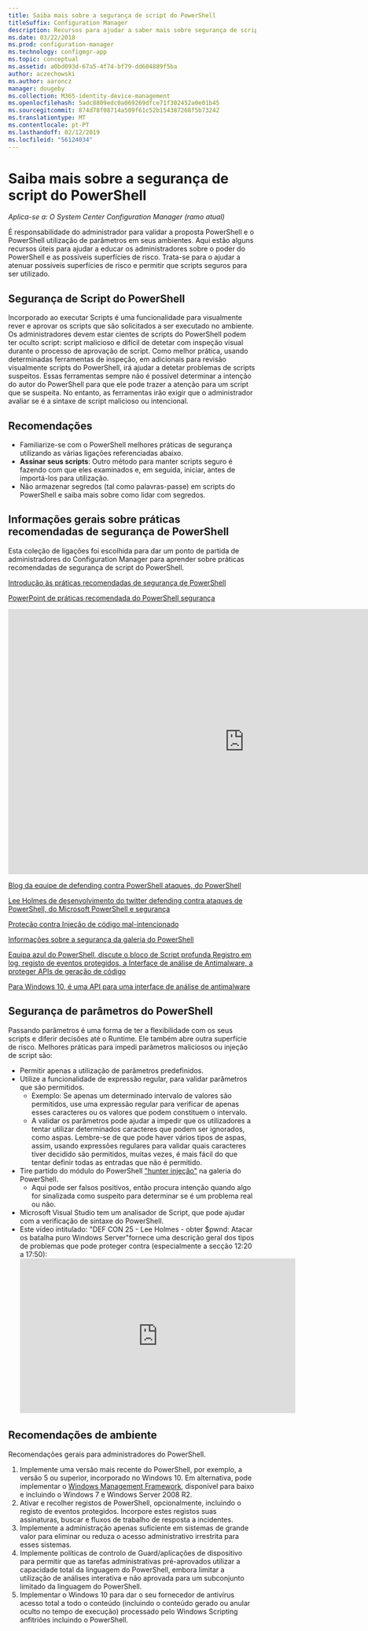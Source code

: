 ```yaml
---
title: Saiba mais sobre a segurança de script do PowerShell
titleSuffix: Configuration Manager
description: Recursos para ajudar a saber mais sobre segurança de script do PowerShell.
ms.date: 03/22/2018
ms.prod: configuration-manager
ms.technology: configmgr-app
ms.topic: conceptual
ms.assetid: a0bd093d-67a5-4f74-bf79-dd604889f5ba
author: aczechowski
ms.author: aaroncz
manager: dougeby
ms.collection: M365-identity-device-management
ms.openlocfilehash: 5adc8809edc0a069269dfce71f302452a0e01b45
ms.sourcegitcommit: 874d78f08714a509f61c52b154387268f5b73242
ms.translationtype: MT
ms.contentlocale: pt-PT
ms.lasthandoff: 02/12/2019
ms.locfileid: "56124034"
---
```

# <a name="learn-more-about-powershell-script-security"></a>Saiba mais sobre a segurança de script do PowerShell

*Aplica-se a: O System Center Configuration Manager (ramo atual)*

É responsabilidade do administrador para validar a proposta PowerShell e o PowerShell utilização de parâmetros em seus ambientes. Aqui estão alguns recursos úteis para ajudar a educar os administradores sobre o poder do PowerShell e as possíveis superfícies de risco. Trata-se para o ajudar a atenuar possíveis superfícies de risco e permitir que scripts seguros para ser utilizado.

## <a name="powershell-script-security"></a>Segurança de Script do PowerShell
Incorporado ao executar Scripts é uma funcionalidade para visualmente rever e aprovar os scripts que são solicitados a ser executado no ambiente. Os administradores devem estar cientes de scripts do PowerShell podem ter oculto script: script malicioso e difícil de detetar com inspeção visual durante o processo de aprovação de script. Como melhor prática, usando determinadas ferramentas de inspeção, em adicionais para revisão visualmente scripts do PowerShell, irá ajudar a detetar problemas de scripts suspeitos. Essas ferramentas sempre não é possível determinar a intenção do autor do PowerShell para que ele pode trazer a atenção para um script que se suspeita. No entanto, as ferramentas irão exigir que o administrador avaliar se é a sintaxe de script malicioso ou intencional.

## <a name="recommendations"></a>Recomendações
- Familiarize-se com o PowerShell melhores práticas de segurança utilizando as várias ligações referenciadas abaixo.
- **Assinar seus scripts**: Outro método para manter scripts seguro é fazendo com que eles examinados e, em seguida, iniciar, antes de importá-los para utilização.
- Não armazenar segredos (tal como palavras-passe) em scripts do PowerShell e saiba mais sobre como lidar com segredos.


## <a name="general-information-about-powershell-security-best-practices"></a>Informações gerais sobre práticas recomendadas de segurança de PowerShell

Esta coleção de ligações foi escolhida para dar um ponto de partida de administradores do Configuration Manager para aprender sobre práticas recomendadas de segurança de script do PowerShell.  

[Introdução às práticas recomendadas de segurança de PowerShell](https://blogs.msdn.microsoft.com/powershell/2013/12/16/powershell-security-best-practices/ )

[PowerPoint de práticas recomendada do PowerShell segurança](https://msdnshared.blob.core.windows.net/media/MSDNBlogsFS/prod.evol.blogs.msdn.com/CommunityServer.Blogs.Components.WeblogFiles/00/00/00/63/74/metablogapi/1055.PowerShell-Security-Best-Practices_3CA24C32.pptx)

<iframe src="https://channel9.msdn.com/Events/Blue-Hat-Security-Briefings/BlueHat-Security-Briefings-Fall-2013-Sessions/PowerShell-Best-Practices/player" width="960" height="540" allowFullScreen frameBorder="0"></iframe>

[Blog da equipe de defending contra PowerShell ataques, do PowerShell](https://blogs.msdn.microsoft.com/powershell/2017/10/23/defending-against-powershell-attacks/)

[Lee Holmes de desenvolvimento do twitter defending contra ataques de PowerShell, do Microsoft PowerShell e segurança](https://twitter.com/Lee_Holmes/status/922462821081694208)

[Proteção contra Injeção de código mal-intencionado](https://blogs.msdn.microsoft.com/powershell/2006/11/22/protecting-against-malicious-code-injection/)

[Informações sobre a segurança da galeria do PowerShell](https://blogs.msdn.microsoft.com/powershell/2015/08/06/powershell-gallery-new-security-scan/)

[Equipa azul do PowerShell, discute o bloco de Script profunda Registro em log, registo de eventos protegidos, a Interface de análise de Antimalware, a proteger APIs de geração de código](https://blogs.msdn.microsoft.com/powershell/2015/06/09/powershell-the-blue-team/)

[Para Windows 10, é uma API para uma interface de análise de antimalware](https://cloudblogs.microsoft.com/microsoftsecure/2015/06/09/windows-10-to-offer-application-developers-new-malware-defenses/?source=mmpc)

## <a name="powershell-parameters-security"></a>Segurança de parâmetros do PowerShell
Passando parâmetros é uma forma de ter a flexibilidade com os seus scripts e diferir decisões até o Runtime. Ele também abre outra superfície de risco. Melhores práticas para impedi parâmetros maliciosos ou injeção de script são:

- Permitir apenas a utilização de parâmetros predefinidos.
- Utilize a funcionalidade de expressão regular, para validar parâmetros que são permitidos.
    - Exemplo: Se apenas um determinado intervalo de valores são permitidos, use uma expressão regular para verificar de apenas esses caracteres ou os valores que podem constituem o intervalo.
    - A validar os parâmetros pode ajudar a impedir que os utilizadores a tentar utilizar determinados caracteres que podem ser ignorados, como aspas. Lembre-se de que pode haver vários tipos de aspas, assim, usando expressões regulares para validar quais caracteres tiver decidido são permitidos, muitas vezes, é mais fácil do que tentar definir todas as entradas que não é permitido.
- Tire partido do módulo do PowerShell ["hunter injeção"](https://www.powershellgallery.com/packages/InjectionHunter/1.0.0) na galeria do PowerShell.
    - Aqui pode ser falsos positivos, então procura intenção quando algo for sinalizada como suspeito para determinar se é um problema real ou não. 
- Microsoft Visual Studio tem um analisador de Script, que pode ajudar com a verificação de sintaxe do PowerShell.
- Este vídeo intitulado: "DEF CON 25 - Lee Holmes - obter $pwnd: Atacar os batalha puro Windows Server"fornece uma descrição geral dos tipos de problemas que pode proteger contra (especialmente a secção 12:20 a 17:50):     <iframe width="560" height="315" src="https://www.youtube.com/embed/ahxMOAAani8" frameborder="0" allow="autoplay; encrypted-media" allowfullscreen></iframe>

## <a name="environment-recommendations"></a>Recomendações de ambiente
Recomendações gerais para administradores do PowerShell.
1. Implemente uma versão mais recente do PowerShell, por exemplo, a versão 5 ou superior, incorporado no Windows 10. Em alternativa, pode implementar o [Windows Management Framework](https://www.microsoft.com/en-us/download/details.aspx?id=54616), disponível para baixo e incluindo o Windows 7 e Windows Server 2008 R2. 
2. Ativar e recolher registos de PowerShell, opcionalmente, incluindo o registo de eventos protegidos. Incorpore estes registos suas assinaturas, buscar e fluxos de trabalho de resposta a incidentes.
3. Implemente a administração apenas suficiente em sistemas de grande valor para eliminar ou reduza o acesso administrativo irrestrita para esses sistemas.
4. Implemente políticas de controlo de Guard/aplicações de dispositivo para permitir que as tarefas administrativas pré-aprovados utilizar a capacidade total da linguagem do PowerShell, embora limitar a utilização de análises interativa e não aprovada para um subconjunto limitado da linguagem do PowerShell.
5. Implementar o Windows 10 para dar o seu fornecedor de antivírus acesso total a todo o conteúdo (incluindo o conteúdo gerado ou anular oculto no tempo de execução) processado pelo Windows Scripting anfitriões incluindo o PowerShell.

